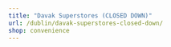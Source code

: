 ```yaml
---
title: "Davak Superstores (CLOSED DOWN)"
url: /dublin/davak-superstores-closed-down/
shop: convenience
---
```

